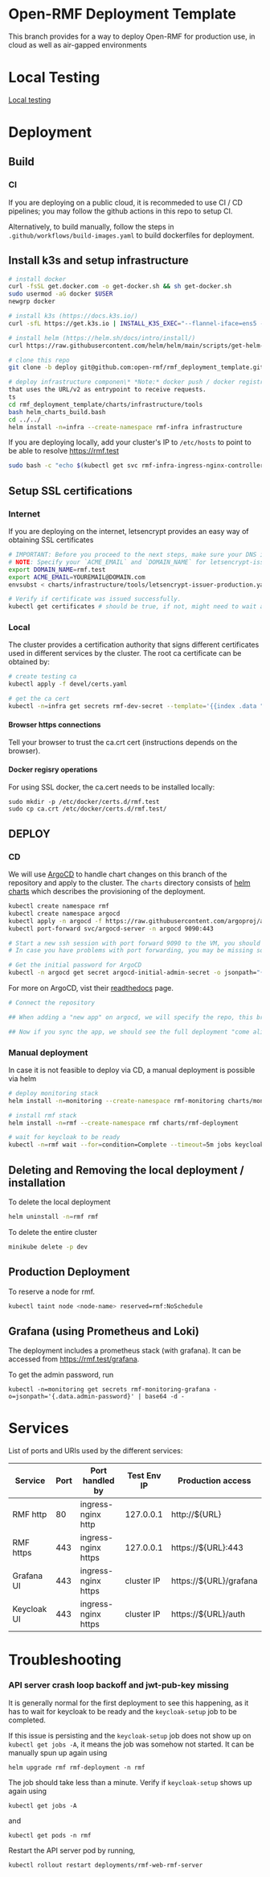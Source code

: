 # Open-RMF Deployment Template
This branch provides for a way to deploy Open-RMF for production use, in cloud as well as air-gapped environments

# Local Testing

[Local testing](src/mysite/mysite/README.md)

# Deployment

## Build
### CI
If you are deploying on a public cloud, it is recommeded to use CI / CD pipelines; you may follow the github actions in this repo to setup CI.

Alternatively, to build manually, follow the steps in `.github/workflows/build-images.yaml` to build dockerfiles for deployment.

## Install k3s and setup infrastructure

```bash
# install docker
curl -fsSL get.docker.com -o get-docker.sh && sh get-docker.sh
sudo usermod -aG docker $USER
newgrp docker

# install k3s (https://docs.k3s.io/)
curl -sfL https://get.k3s.io | INSTALL_K3S_EXEC="--flannel-iface=ens5 --disable=traefik --write-kubeconfig-mode=644 --docker" sh -s - 

# install helm (https://helm.sh/docs/intro/install/)
curl https://raw.githubusercontent.com/helm/helm/main/scripts/get-helm-3 | bash

# clone this repo
git clone -b deploy git@github.com:open-rmf/rmf_deployment_template.git

# deploy infrastructure componen\* *Note:* docker push / docker registry uses the [OCI Distribution Spec](https://github.com/opencontainers/distribution-spec/blob/v1.0.1/spec.md)
that uses the URL/v2 as entrypoint to receive requests.
ts
cd rmf_deployment_template/charts/infrastructure/tools
bash helm_charts_build.bash
cd ../../
helm install -n=infra --create-namespace rmf-infra infrastructure
```

If you are deploying locally, add your cluster's IP to `/etc/hosts` to point to be able to resolve https://rmf.test
```bash
sudo bash -c "echo $(kubectl get svc rmf-infra-ingress-nginx-controller -n infra -o jsonpath="{.spec.clusterIP}") rmf.test >> /etc/hosts"
```

## Setup SSL certifications

### Internet
If you are deploying on the internet, letsencrypt provides an easy way of obtaining SSL certificates
```bash
# IMPORTANT: Before you proceed to the next steps, make sure your DNS is indeed setup and resolving; this is to avoid hitting letsencrypt's rate limits on DNS failure.
# NOTE: Specify your `ACME_EMAIL` and `DOMAIN_NAME` for letsencrypt-issuer-production
export DOMAIN_NAME=rmf.test
export ACME_EMAIL=YOUREMAIL@DOMAIN.com
envsubst < charts/infrastructure/tools/letsencrypt-issuer-production.yaml | kubectl apply -f -

# Verify if certificate was issued successfully.
kubectl get certificates # should be true, if not, might need to wait a couple minutes.
```
### Local
The cluster provides a certification authority that signs different certificates used in different services by the cluster. The root ca certificate can be obtained by:
```bash
# create testing ca
kubectl apply -f devel/certs.yaml

# get the ca cert
kubectl -n=infra get secrets rmf-dev-secret --template='{{index .data "ca.crt"}}' | base64 -dw0 > ca.crt
```

#### Browser https connections

Tell your browser to trust the ca.crt cert (instructions depends on the browser).

#### Docker regisry operations

For using SSL docker, the ca.cert needs to be installed locally:

```
sudo mkdir -p /etc/docker/certs.d/rmf.test
sudo cp ca.crt /etc/docker/certs.d/rmf.test/
```

## DEPLOY

### CD
We will use [ArgoCD](https://argoproj.github.io/cd) to handle chart changes on this branch of the repository and apply to the cluster. The `charts` directory consists of [helm charts](https://helm.sh/docs/topics/charts/) which describes the provisioning of the deployment.

```bash
kubectl create namespace rmf
kubectl create namespace argocd
kubectl apply -n argocd -f https://raw.githubusercontent.com/argoproj/argo-cd/stable/manifests/install.yaml
kubectl port-forward svc/argocd-server -n argocd 9090:443

# Start a new ssh session with port forward 9090 to the VM, you should now be able to view the admin panel on port localhost:9090 (eg. ssh -L 9090:localhost:9090 my-awesome-server.tld and then open ArgoCD web UI by going to localhost:9090 on your workstation)
# In case you have problems with port forwarding, you may be missing socat on the server, install by sudo apt install -y socat 

# Get the initial password for ArgoCD
kubectl -n argocd get secret argocd-initial-admin-secret -o jsonpath="{.data.password}" | base64 -d
```
For more on ArgoCD, vist their [readthedocs](https://argo-cd.readthedocs.io/en/stable/) page.
```bash
# Connect the repository

## When adding a "new app" on argocd, we will specify the repo, this branch and `charts/rmf` directory. Similarly to deploy the monitoring tools, use `charts/monitoring` directory.

## Now if you sync the app, we should see the full deployment "come alive"
```

### Manual deployment
In case it is not feasible to deploy via CD, a manual deployment is possible via helm

```bash
# deploy monitoring stack
helm install -n=monitoring --create-namespace rmf-monitoring charts/monitoring

# install rmf stack
helm install -n=rmf --create-namespace rmf charts/rmf-deployment

# wait for keycloak to be ready
kubectl -n=rmf wait --for=condition=Complete --timeout=5m jobs keycloak-setup
```

## Deleting and Removing the local deployment / installation

To delete the local deployment

```bash
helm uninstall -n=rmf rmf
```

To delete the entire cluster

```bash
minikube delete -p dev
```

## Production Deployment

To reserve a node for rmf.

```bash
kubectl taint node <node-name> reserved=rmf:NoSchedule
```
## Grafana (using Prometheus and Loki)

The deployment includes a prometheus stack (with grafana). It can be accessed from https://rmf.test/grafana.

To get the admin password, run

```
kubectl -n=monitoring get secrets rmf-monitoring-grafana -o=jsonpath='{.data.admin-password}' | base64 -d -
```

# Services

List of ports and URIs used by the different services:

| Service         | Port     | Port handled by     | Test Env IP | Production access      |
|-----------------|----------|---------------------|-------------|------------------------|
| RMF http        | 80       | ingress-nginx http  | 127.0.0.1   | http://${URL}          |
| RMF https       | 443      | ingress-nginx https | 127.0.0.1   | https://${URL}:443     |
| Grafana UI      | 443      | ingress-nginx https | cluster IP  | https://${URL}/grafana |
| Keycloak UI     | 443      | ingress-nginx https | cluster IP  | https://${URL}/auth |

  
# Troubleshooting

### API server crash loop backoff and jwt-pub-key missing

It is generally normal for the first deployment to see this happening, as it has to wait for keycloak to be ready and the `keycloak-setup` job to be completed.

If this issue is persisting and the `keycloak-setup` job does not show up on `kubectl get jobs -A`, it means the job was somehow not started. It can be manually spun up again using

```
helm upgrade rmf rmf-deployment -n rmf
```

The job should take less than a minute. Verify if `keycloak-setup` shows up again using

```
kubectl get jobs -A
```

and

```
kubectl get pods -n rmf
```

Restart the API server pod by running,

```
kubectl rollout restart deployments/rmf-web-rmf-server
```